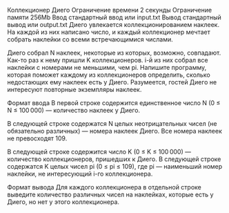 Коллекционер Диего
Ограничение времени	2 секунды
Ограничение памяти	256Mb
Ввод	стандартный ввод или input.txt
Вывод	стандартный вывод или output.txt
Диего увлекается коллекционированием наклеек. На каждой из них написано число, и каждый коллекционер мечтает собрать наклейки со всеми встречающимися числами.

Диего собрал N наклеек, некоторые из которых, возможно, совпадают. Как-то раз к нему пришли K коллекционеров. i-й из них собрал все наклейки с номерами не меньшими, чем pi. Напишите программу, которая поможет каждому из коллекционеров определить, сколько недостающих ему наклеек есть у Диего. Разумеется, гостей Диего не интересуют повторные экземпляры наклеек.

Формат ввода
В первой строке содержится единственное число N (0 ≤ N ≤ 100 000) — количество наклеек у Диего.

В следующей строке содержатся N целых неотрицательных чисел (не обязательно различных) — номера наклеек Диего. Все номера наклеек не превосходят 109.

В следующей строке содержится число K (0 ≤ K ≤ 100 000) — количество коллекционеров, пришедших к Диего. В следующей строке содержатся K целых чисел pi (0 ≤ pi ≤ 109), где pi — наименьший номер наклейки, не интересующий i-го коллекционера.

Формат вывода
Для каждого коллекционера в отдельной строке выведите количество различных чисел на наклейках, которые есть у Диего, но нет у этого коллекционера.